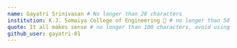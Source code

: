```yaml
---
name: Gayatri Srinivasan # No longer than 28 characters
institution: K.J. Somaiya College of Engineering 🚩 # no longer than 58 characters
quote: It all makes sense # no longer than 100 characters, avoid using quotes(") to guarantee the format remains the same.
github_user: gayatri-01
---
```

